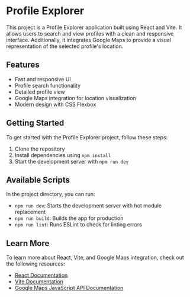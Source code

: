 # Profile Explorer

This project is a Profile Explorer application built using React and Vite. It allows users to search and view profiles with a clean and responsive interface. Additionally, it integrates Google Maps to provide a visual representation of the selected profile's location.

## Features

- Fast and responsive UI
- Profile search functionality
- Detailed profile view
- Google Maps integration for location visualization
- Modern design with CSS Flexbox

## Getting Started

To get started with the Profile Explorer project, follow these steps:

1. Clone the repository
2. Install dependencies using `npm install`
3. Start the development server with `npm run dev`

## Available Scripts

In the project directory, you can run:

- `npm run dev`: Starts the development server with hot module replacement
- `npm run build`: Builds the app for production
- `npm run lint`: Runs ESLint to check for linting errors

## Learn More

To learn more about React, Vite, and Google Maps integration, check out the following resources:

- [React Documentation](https://reactjs.org/docs/getting-started.html)
- [Vite Documentation](https://vitejs.dev/guide/)
- [Google Maps JavaScript API Documentation](https://developers.google.com/maps/documentation/javascript/overview)
